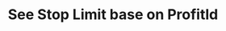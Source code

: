 ---
title: See Stop Limit base on Profitld
position_number: 11
type: get
description: /future/trade/v1/entrust/profit-detail
parameters:
    -
        name: profitId
        type: integer
        mandatory: true
        default: N/A
        description: Stop limit ID
        ranges:
left_code_blocks:
    -
        code_block: "public void getMarketConfig() {\r\n\tString text = HttpUtil.get(URL + \"/data/api/future/trade/v1/getMarketConfig\");\r\n\tSystem.out.println(text);\r\n}"
        title: Java
        language: java
right_code_blocks:
    - code_block: |-
        {
          "error": {
            "code": "",
            "msg": ""
          },
          "msgInfo": "",
          "result": {
            "createdTime": 0, //Time
            "entryPrice": 0, //Open position average price
            "executedQty": 0, //Actual transaction
            "isolatedMargin": 0, //Isolated Margin
            "origQty": 0, //Quantity (Cont)
            "positionSide": "", //Position side
            "positionSize": 0, //Position quantity (Cont)
            "profitId": 0, //Order ID
            "state": "", //Order state:NOT_TRIGGERED：New order (not triggered);TRIGGERING:Triggering;TRIGGERED:Triggered;USER_REVOCATION:User revocation;PLATFORM_REVOCATION:Platform revocation (rejection);EXPIRED:expired;
            "symbol": "", //Trading pair
            "triggerProfitPrice": 0, //Stop profit price
            "triggerStopPrice": 0 //Stop loss price
          },
          "returnCode": 0
        }
      title: Response
      language: json
---